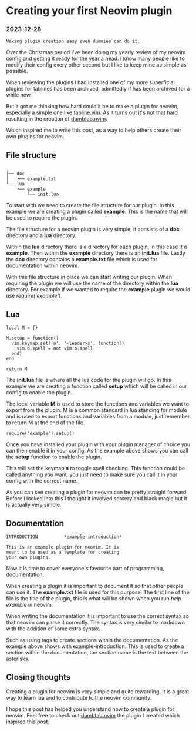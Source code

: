 # Creating your first Neovim plugin

### 2023-12-28

```
Making plugin creation easy even dummies can do it.
```

Over the Christmas period I've been doing my yearly review of my neovim config
and getting it ready for the year a head. I know many people like to modify
their config every other second but I like to keep mine as simple as possible.

When reviewing the plugins I had installed one of my more superficial plugins
for tablines has been archived, admittedly if has been archived for a while now.

But it got me thinking how hard could it be to make a plugin for neovim, 
especially a simple one like 
[tabline.vim](https://github.com/mkitt/tabline.vim).
As it turns out it's not that hard resulting in the creation of
[dumbtab.nvim](https://github.com/nathanberry97/dumbtab.nvim).

Which inspired me to write this post, as a way to help others create their own
plugins for neovim.

## File structure

```
.
├── doc
│   └── example.txt
└── lua
    └── example
        └── init.lua
```

To start with we need to create the file structure for our plugin. In this
example we are creating a plugin called **example**. This is the name that
will be used to require the plugin.

The file structure for a neovim plugin is very simple, it consists of a **doc**
directory and a **lua** directory.

Within the **lua** directory there is a directory for each plugin, in this case
it is **example**. Then within the **example** directory there is an
**init.lua** file.
Lastly the **doc** directory contains a **example.txt** file which is used for
documentation within neovim.

With this file structure in place we can start writing our plugin. When requiring
the plugin we will use the name of the directory within the **lua** directory.
For example if we wanted to require the **example** plugin we would use
*require('example')*.

## Lua

```
local M = {}

M.setup = function()
  vim.keymap.set('n', '<leader>s', function() 
    vim.o.spell = not vim.o.spell
  end)
end

return M
```

The **init.lua** file is where all the lua code for the plugin will go. In this
example we are creating a function called **setup** which will be called in our
config to enable the plugin.

The local variable **M** is used to store the functions and variables we want
to export from the plugin. M is a common standard in lua standing for module
and is used to export functions and variables from a module, just remember to
return M at the end of the file.

```
require('example').setup()
```

Once you have installed your plugin with your plugin manager of choice you can
then enable it in your config. As the example above shows you can call the
**setup** function to enable the plugin.

This will set the keymap **<leader>s** to toggle spell checking. This function
could be called anything you want, you just need to make sure you call it in
your config with the correct name.

As you can see creating a plugin for neovim can be pretty straight forward.
Before I looked into this I thought it involved sorcery and black magic but it
is actually very simple.

## Documentation

```
INTRODUCTION          *example-introduction*

This is an example plugin for neovim. It is
meant to be used as a template for creating
your own plugins.
```

Now it is time to cover everyone's favourite part of programming, documentation.

When creating a plugin it is important to document it so that other people can
use it. The **example.txt** file is used for this purpose. The first line of
the file is the title of the plugin, this is what will be shown when you run
*help example* in neovim.

When writing the documentation it is important to use the correct syntax so
that neovim can parse it correctly. The syntax is very similar to markdown
with the addition of some extra syntax.

Such as using tags to create sections within the documentation. As the example
above shows with example-introduction. This is used to create a section within
the documentation, the section name is the text between the asterisks.

## Closing thoughts

Creating a plugin for neovim is very simple and quite rewarding. It is a great
way to learn lua and to contribute to the neovim community.

I hope this post has helped you understand how to create a plugin for neovim.
Feel free to check out
[dumbtab.nvim](https://github.com/nathanberry97/dumbtab.nvim)
the plugin I created which inspired this post. 
